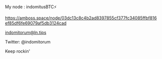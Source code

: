 My node : indomitusBTC⚡

https://amboss.space/node/03dc13c8c4b2ad8397855cf377fc34085ffbf816ef85df6fe69079af5db3124cad

indomitorum@ln.tips

Twitter: @indomitorum

Keep rockin'
